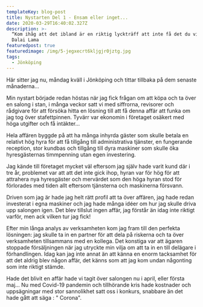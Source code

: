 ```yaml
---
templateKey: blog-post
title: Nystarten Del 1 - Ensam eller inget...
date: 2020-03-29T16:40:02.327Z
description: >-
  “Kom ihåg att det ibland är en riktig lyckträff att inte få det du vill ha.” -
  Dalai Lama
featuredpost: true
featuredimage: /img/5-jegxecrt6kljgjr0jztg.jpg
tags:
  - Jönköping
---
```

Här sitter jag nu, måndag kväll i Jönköping och tittar tillbaka på dem senaste månaderna...

Min nystart började redan höstas när jag fick frågan om att köpa och ta över en salong i stan, i  många veckor satt vi med siffrorna, revisorer och rådgivare för att försöka hitta en lösning till att få denna affär att funka om jag tog över stafettpinnen. Tyvärr var ekonomin i företaget osäkert med höga utgifter och få intäkter... 

Hela affären byggde på att ha många inhyrda gäster som skulle betala en relativt hög hyra för att få tillgång till administrativa tjänster, en fungerande reception, stor kundbas och tillgång till dyra maskiner som skulle öka hyresgästernas timmpenning utan egen investering.

Jag kände till företaget mycket väl eftersom jag själv hade varit kund där i tre år, problemet var att att det inte gick ihop, hyran var för hög för att attrahera nya hyresgäster och mervärdet som den höga hyran stod för förlorades med tiden allt eftersom tjänsterna och maskinerna försvann.

Driven som jag är hade jag helt rätt profil att ta över affären, jag hade redan investerat i egna maskiner och jag hade många idéer om hur jag skulle driva upp salongen igen. Det blev tillslut ingen affär, jag förstår än idag inte riktigt varför, men ack vilken tur jag fick!

Efter min långa analys av verksamheten kom jag fram till den perfekta lösningen: jag skulle ta in en partner för att dela på riskerna och ta över verksamheten tillsammans med en kollega. Det konstiga var att ägaren stoppade försäljningen när jag utryckte min vilja om att ta in en till delägare i förhandlingen.  Idag kan jag inte annat än att känna en enorm tacksamhet för att det aldrig blev någon affär, det känns som att jag kom undan någonting som inte riktigt stämde. 

Hade det blivit en affär hade vi tagit över salongen nu i april, eller första maj... Nu med Covid-19 pandemin och tillhörande kris hade kostnader och uppsägningar med stor sannolikhet satt oss i konkurs, snabbare än det hade gått att säga : " Corona".
